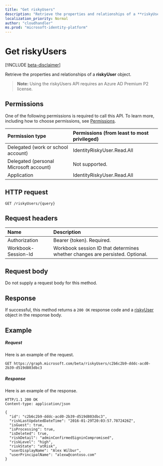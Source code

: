 ```yaml
---
title: "Get riskyUsers"
description: "Retrieve the properties and relationships of a **riskyUsers** object."
localization_priority: Normal
author: "cloudhandler"
ms.prod: "microsoft-identity-platform"
---
```

# Get riskyUsers

[!INCLUDE [beta-disclaimer](../../includes/beta-disclaimer.md)]

Retrieve the properties and relationships of a **riskyUser** object.

>**Note:** Using the riskyUsers API requires an Azure AD Premium P2 license.

## Permissions
One of the following permissions is required to call this API. To learn more, including how to choose permissions, see [Permissions](/graph/permissions-reference).

|Permission type      | Permissions (from least to most privileged)              |
|:--------------------|:---------------------------------------------------------|
|Delegated (work or school account) | IdentityRiskyUser.Read.All    |
|Delegated (personal Microsoft account) | Not supported.    |
|Application | IdentityRiskyUser.Read.All |

## HTTP request
<!-- { "blockType": "ignored" } -->
```http
GET /riskyUsers/{query}
```


## Request headers
| Name      |Description|
|:----------|:----------|
| Authorization  | Bearer {token}. Required. |
| Workbook-Session-Id  | Workbook session ID that determines whether changes are persisted. Optional.|

## Request body
Do not supply a request body for this method.

## Response

If successful, this method returns a `200 OK` response code and a [riskyUser](../resources/riskyUser.md) object in the response body.
## Example
##### Request
Here is an example of the request.
<!-- {
  "blockType": "request",
  "name": "get_riskyuser"
}-->
```http
GET https://graph.microsoft.com/beta/riskyUsers/c2b6c2b9-dddc-acd0-2b39-d519d803dbc3
```
##### Response
Here is an example of the response.
<!-- {
  "blockType": "response",
  "truncated": true,
  "@odata.type": "microsoft.graph.riskyUser"
} -->
```http
HTTP/1.1 200 OK
Content-type: application/json

{
  "id": "c2b6c2b9-dddc-acd0-2b39-d519d803dbc3",
  "riskLastUpdatedDateTime": "2016-01-29T20:03:57.7872426Z",
  "isGuest": true,
  "isProcessing": true,
  "isDeleted": true,
  "riskDetail": "adminConfirmedSigninCompromised",
  "riskLevel": "high",
  "riskState": "atRisk",
  "userDisplayName": "Alex Wilbur",
  "userPrincipalName": "alexw@contoso.com"
}
```

<!-- uuid: 8fcb5dbc-d5aa-4681-8e31-b001d5168d79
2015-10-25 14:57:30 UTC -->
<!-- {
  "type": "#page.annotation",
  "description": "Get riskyUsers",
  "keywords": "",
  "section": "documentation",
  "tocPath": ""
}-->

